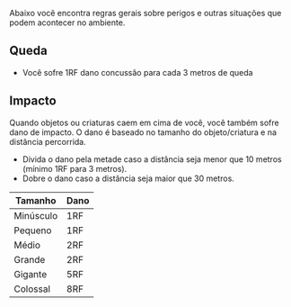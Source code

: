 Abaixo você encontra regras gerais sobre perigos e outras situações que podem acontecer no ambiente.

## Queda

- Você sofre 1RF dano concussão para cada 3 metros de queda

## Impacto 

Quando objetos ou criaturas caem em cima de você, você também sofre dano de impacto. O dano é baseado no tamanho do objeto/criatura e na distância percorrida.

- Divida o dano pela metade caso a distância seja menor que 10 metros (mínimo 1RF para 3 metros).
- Dobre o dano caso a distância seja maior que 30 metros.

| Tamanho   | Dano |
| --------- | ---- |
| Minúsculo | 1RF  |
| Pequeno   | 1RF  |
| Médio     | 2RF  |
| Grande    | 2RF  |
| Gigante   | 5RF  |
| Colossal  | 8RF |


